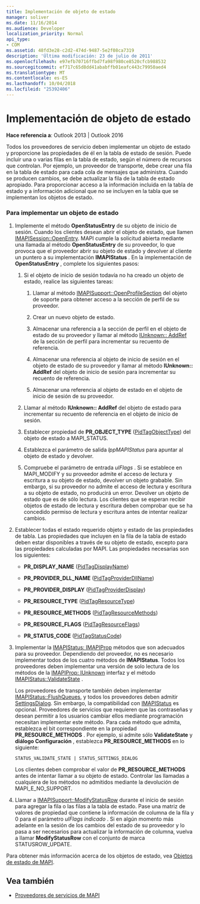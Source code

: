 ```yaml
---
title: Implementación de objeto de estado
manager: soliver
ms.date: 11/16/2014
ms.audience: Developer
localization_priority: Normal
api_type:
- COM
ms.assetid: 48fd3e28-c2d2-474d-9487-5e2f08ca7319
description: 'Última modificación: 23 de julio de 2011'
ms.openlocfilehash: e97efb70716ffbd7fa98f980ce8520cfcb988532
ms.sourcegitcommit: ef717c65d8dd41ababffb01eafc443c79950aed4
ms.translationtype: MT
ms.contentlocale: es-ES
ms.lasthandoff: 10/04/2018
ms.locfileid: "25392406"
---
```

# <a name="status-object-implementation"></a>Implementación de objeto de estado

**Hace referencia a**: Outlook 2013 | Outlook 2016 
  
Todos los proveedores de servicio deben implementar un objeto de estado y proporcione las propiedades de él en la tabla de estado de sesión. Puede incluir una o varias filas en la tabla de estado, según el número de recursos que controlan. Por ejemplo, un proveedor de transporte, debe crear una fila en la tabla de estado para cada cola de mensajes que administra. Cuando se producen cambios, se debe actualizar la fila de la tabla de estado apropiado. Para proporcionar acceso a la información incluida en la tabla de estado y a información adicional que no se incluyen en la tabla que se implementan los objetos de estado.
  
### <a name="to-implement-a-status-object"></a>Para implementar un objeto de estado

1. Implemente el método **OpenStatusEntry** de su objeto de inicio de sesión. Cuando los clientes desean abrir el objeto de estado, que llamen [IMAPISession::OpenEntry](imapisession-openentry.md). MAPI cumple la solicitud abierta mediante una llamada al método **OpenStatusEntry** de su proveedor, lo que provoca que el proveedor abrir su objeto de estado y devolver al cliente un puntero a su implementación **IMAPIStatus** . En la implementación de **OpenStatusEntry** , complete los siguientes pasos: 
    
   1. Si el objeto de inicio de sesión todavía no ha creado un objeto de estado, realice las siguientes tareas:
    
      1. Llamar al método [IMAPISupport::OpenProfileSection](imapisupport-openprofilesection.md) del objeto de soporte para obtener acceso a la sección de perfil de su proveedor. 
          
      2. Crear un nuevo objeto de estado.
          
      3. Almacenar una referencia a la sección de perfil en el objeto de estado de su proveedor y llamar al método [IUnknown:: AddRef](https://msdn.microsoft.com/library/b4316efd-73d4-4995-b898-8025a316ba63%28Office.15%29.aspx) de la sección de perfil para incrementar su recuento de referencia. 
          
      4. Almacenar una referencia al objeto de inicio de sesión en el objeto de estado de su proveedor y llamar al método **IUnknown:: AddRef** del objeto de inicio de sesión para incrementar su recuento de referencia. 
          
      5. Almacenar una referencia al objeto de estado en el objeto de inicio de sesión de su proveedor.
    
   2. Llamar al método **IUnknown:: AddRef** del objeto de estado para incrementar su recuento de referencia en el objeto de inicio de sesión. 
    
   3. Establecer propiedad de **PR_OBJECT_TYPE** ([PidTagObjectType](pidtagobjecttype-canonical-property.md)) del objeto de estado a MAPI_STATUS.
    
   4. Establezca el parámetro de salida _lppMAPIStatus_ para apuntar al objeto de estado y devolver. 
    
   5. Compruebe el parámetro de entrada _ulFlags_ . Si se establece en MAPI_MODIFY y su proveedor admite el acceso de lectura y escritura a su objeto de estado, devolver un objeto grabable. Sin embargo, si su proveedor no admite el acceso de lectura y escritura a su objeto de estado, no producirá un error. Devolver un objeto de estado que es de sólo lectura. Los clientes que se esperan recibir objetos de estado de lectura y escritura deben comprobar que se ha concedido permiso de lectura y escritura antes de intentar realizar cambios. 
    
2. Establecer todas el estado requerido objeto y estado de las propiedades de tabla. Las propiedades que incluyen en la fila de la tabla de estado deben estar disponibles a través de su objeto de estado, excepto para las propiedades calculadas por MAPI. Las propiedades necesarias son los siguientes:
    
   - **PR_DISPLAY_NAME** ([PidTagDisplayName](pidtagdisplayname-canonical-property.md))
    
   - **PR_PROVIDER_DLL_NAME** ([PidTagProviderDllName](pidtagproviderdllname-canonical-property.md))
    
   - **PR_PROVIDER_DISPLAY** ([PidTagProviderDisplay](pidtagproviderdisplay-canonical-property.md))
    
   - **PR_RESOURCE_TYPE** ([PidTagResourceType](pidtagresourcetype-canonical-property.md))
    
   - **PR_RESOURCE_METHODS** ([PidTagResourceMethods](pidtagresourcemethods-canonical-property.md))
    
   - **PR_RESOURCE_FLAGS** ([PidTagResourceFlags](pidtagresourceflags-canonical-property.md))
    
   - **PR_STATUS_CODE** ([PidTagStatusCode](pidtagstatuscode-canonical-property.md))
    
3. Implementar la [IMAPIStatus: IMAPIProp](imapistatusimapiprop.md) métodos que son adecuados para su proveedor. Dependiendo del proveedor, no es necesario implementar todos de los cuatro métodos de **IMAPIStatus**. Todos los proveedores deben implementar una versión de solo lectura de los métodos de la [IMAPIProp: IUnknown](imapipropiunknown.md) interfaz y el método [IMAPIStatus::ValidateState](imapistatus-validatestate.md) . 

   Los proveedores de transporte también deben implementar [IMAPIStatus::FlushQueues](imapistatus-flushqueues.md), y todos los proveedores deben admitir [SettingsDialog](imapistatus-settingsdialog.md). Sin embargo, la compatibilidad con [IMAPIStatus](imapistatus-changepassword.md) es opcional. Proveedores de servicios que requieren que las contraseñas y desean permitir a los usuarios cambiar ellos mediante programación necesitan implementar este método. Para cada método que admita, establezca el bit correspondiente en la propiedad **PR_RESOURCE_METHODS** . Por ejemplo, si admite sólo **ValidateState** y **diálogo Configuración** , establezca **PR_RESOURCE_METHODS** en lo siguiente: 
    
   `STATUS_VALIDATE_STATE | STATUS_SETTINGS_DIALOG`
    
   Los clientes deben comprobar el valor de **PR_RESOURCE_METHODS** antes de intentar llamar a su objeto de estado. Controlar las llamadas a cualquiera de los métodos no admitidos mediante la devolución de MAPI_E_NO_SUPPORT. 
    
4. Llamar a [IMAPISupport::ModifyStatusRow](imapisupport-modifystatusrow.md) durante el inicio de sesión para agregar la fila o las filas a la tabla de estado. Pase una matriz de valores de propiedad que contiene la información de columna de la fila y 0 para el parámetro _ulFlags indicado_ . Si en algún momento más adelante en la sesión de los cambios del estado de su proveedor y lo pasa a ser necesarios para actualizar la información de columna, vuelva a llamar **ModifyStatusRow** con el conjunto de marca STATUSROW_UPDATE. 
    
Para obtener más información acerca de los objetos de estado, vea [Objetos de estado de MAPI](mapi-status-objects.md).
  
## <a name="see-also"></a>Vea también

- [Proveedores de servicios de MAPI](mapi-service-providers.md)

